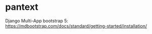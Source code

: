 # pantext
Django Multi-App
bootstrap 5: https://mdbootstrap.com/docs/standard/getting-started/installation/
